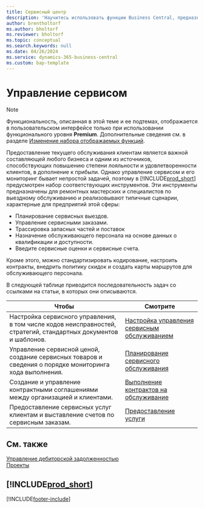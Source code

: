 ```yaml
---
title: Сервисный центр
description: 'Научитесь использовать функции Business Central, предназначенные для управления и отслеживания сервисов для поддержки операций ремонтных мастерских и выездного обслуживания.'
author: brentholtorf
ms.author: bholtorf
ms.reviewer: bholtorf
ms.topic: conceptual
ms.search.keywords: null
ms.date: 04/26/2024
ms.service: dynamics-365-business-central
ms.custom: bap-template
---
```

# Управление сервисом

> [!NOTE]
> Функциональность, описанная в этой теме и ее подтемах, отображается в пользовательском интерфейсе только при использовании функционального уровня **Premium**. Дополнительные сведения см. в разделе [Изменение набора отображаемых функций](ui-experiences.md).

Предоставление текущего обслуживания клиентам является важной составляющей любого бизнеса и одним из источников, способствующих повышению степени лояльности и удовлетворенности клиентов, в дополнение к прибыли. Однако управление сервисом и его мониторинг бывает непростой задачей, поэтому в [!INCLUDE[prod_short](includes/prod_short.md)] предусмотрен набор соответствующих инструментов. Эти инструменты предназначены для ремонтных мастерских и специалистов по выездному обслуживанию и реализовывают типичные сценарии, характерные для предприятий этой сферы:

* Планирование сервисных выездов.
* Управление сервисными заказами.  
* Трассировка запасных частей и поставок  
* Назначение обслуживающего персонала на основе данных о квалификации и доступности.  
* Введите сервисные оценки и сервисные счета.  

Кроме этого, можно стандартизировать кодирование, настроить контракты, внедрить политику скидок и создать карты маршрутов для обслуживающего персонала.  

В следующей таблице приводится последовательность задач со ссылками на статьи, в которых они описываются.

|**Чтобы**|**Смотрите**|  
|------------|-------------|  
|Настройка сервисного управления, в том числе кодов неисправностей, стратегий, стандартных документов и шаблонов.|[Настройка управления сервисным обслуживанием](service-setup-service.md)|  
|Управление сервисной ценой, создание сервисных товаров и сведения о порядке мониторинга хода выполнения.|[Планирование сервисного обслуживания](service-plan-service.md)|  
|Создание и управление контрактными соглашениями между организацией и клиентами.|[Выполнение контрактов на обслуживание](service-fulfill-service-contracts.md)|  
|Предоставление сервисных услуг клиентам и выставление счетов по сервисным заказам.|[Предоставление услуги](service-deliver-service.md)|  

## См. также  

[Управление дебиторской задолженностью](receivables-manage-receivables.md)  
[Проекты](projects-how-create-jobs.md)  

## [!INCLUDE[prod_short](includes/free_trial_md.md)]  

[!INCLUDE[footer-include](includes/footer-banner.md)]